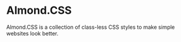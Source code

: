 # Almond.CSS

Almond.CSS is a collection of class-less CSS styles to make simple websites look better.
